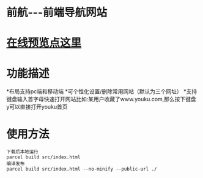 # 前航---前端导航网站
# [在线预览点这里](https://ryanchosen.github.io/qianhang-nav/dist/)
# 功能描述
*布局支持pc端和移动端
*可个性化设置/删除常用网站（默认为三个网址）
*支持键盘输入首字母快速打开网站比如:某用户收藏了www.youku.com,那么按下键盘y可以直接打开youku首页
# 使用方法
```
下载后本地运行
parcel build src/index.html 
编译发布
parcel build src/index.html --no-minify --public-url ./
```


